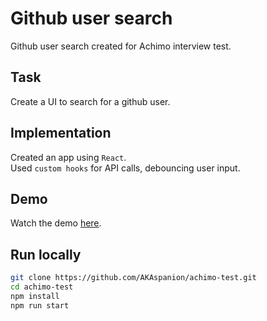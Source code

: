 # Github user search
Github user search created for Achimo interview test.

## Task
Create a UI to search for a github user.  

## Implementation
Created an app using `React`.  
Used `custom hooks` for API calls, debouncing user input.

## Demo
Watch the demo [here](https://akaspanion.github.io/achimo-test/).

## Run locally
```bash
git clone https://github.com/AKAspanion/achimo-test.git
cd achimo-test
npm install
npm run start
```

